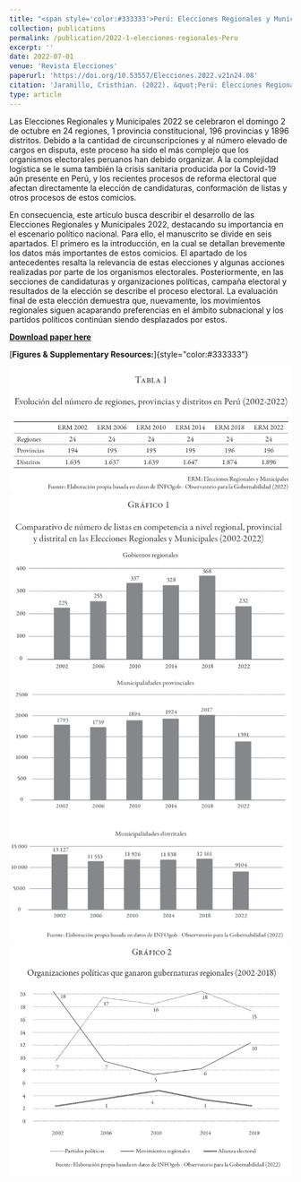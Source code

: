 ```yaml
---
title: "<span style='color:#333333'>Perú: Elecciones Regionales y Municipales 2022. La continua prevalencia de los movimientos regionales</span>"
collection: publications
permalink: /publication/2022-1-elecciones-regionales-Peru
excerpt: ''
date: 2022-07-01
venue: 'Revista Elecciones'
paperurl: 'https://doi.org/10.53557/Elecciones.2022.v21n24.08'
citation: 'Jaramillo, Cristhian. (2022). &quot;Perú: Elecciones Regionales y Municipales 2022. La continua prevalencia de los movimientos regionales.&quot; <i>Revista Elecciones</i>. 21(24): 249-262.'
type: article
---
```


Las Elecciones Regionales y Municipales 2022 se celebraron el domingo 2 de octubre en 24 regiones, 1 provincia constitucional, 196 provincias y 1896 distritos. Debido a la cantidad de circunscripciones y al número elevado de cargos en disputa, este proceso ha sido el más complejo que los organismos electorales peruanos han debido organizar. A la complejidad logística se le suma también la crisis sanitaria producida por la Covid-19 aún presente en Perú, y los recientes procesos de reforma electoral que afectan directamente la elección de candidaturas, conformación de listas y otros procesos de estos comicios.

En consecuencia, este artículo busca describir el desarrollo de las Elecciones Regionales y Municipales 2022, destacando su importancia en el escenario político nacional. Para ello, el manuscrito se divide en seis apartados. El primero es la introducción, en la cual se detallan brevemente los datos más importantes de estos comicios. El apartado de los antecedentes resalta la relevancia de estas elecciones y algunas acciones realizadas por parte de los organismos electorales. Posteriormente, en las secciones de candidaturas y organizaciones políticas, campaña electoral y resultados de la elección se describe el proceso electoral. La evaluación final de esta elección demuestra que, nuevamente, los movimientos regionales siguen acaparando preferencias en el ámbito subnacional y los partidos políticos continúan siendo desplazados por estos.

[**Download paper here**](https://www.researchgate.net/publication/366317555_Peru_Elecciones_Regionales_y_Municipales_2022_La_continua_prevalencia_de_los_movimientos_regionales)

[**Figures & Supplementary Resources:**]{style="color:#333333"}

<img src="/images/subnacional_table1.png"/>

<img src="/images/subnacional_figure1.png"/>

<img src="/images/subnacional_figure2.png"/>
